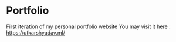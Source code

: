 # Portfolio
First iteration of my personal portfolio website
You may visit it here : https://utkarshyadav.ml/
